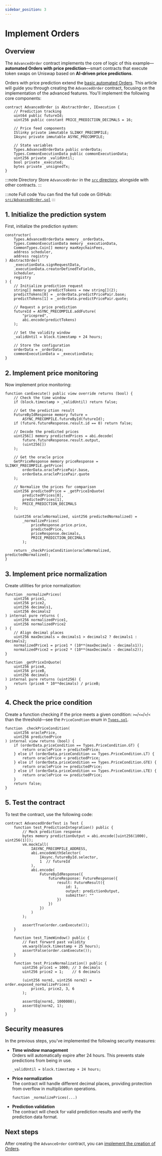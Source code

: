 ```yaml
---
sidebar_position: 3
---
```


# Implement Orders

## Overview

The `AdvancedOrder` contract implements the core of logic of this example—**automated Orders with price prediction**—smart contracts that execute token swaps on Uniswap based on **AI-driven price predictions**.

Orders with price prediction extend the [basic automated Orders](../implement-automated-orders/implement-orders). This article will guide you through creating the `AdvancedOrder` contract, focusing on the implementation of the advanced features. You'll implement the following core components:

```solidity
contract AdvancedOrder is AbstractOrder, IExecution {
    // Prediction tracking
    uint64 public futureId;
    uint256 public constant PRICE_PREDICTION_DECIMALS = 16;
    
    // Price feed components
    ISlinky private immutable SLINKY_PRECOMPILE;
    IAsync private immutable ASYNC_PRECOMPILE;
    
    // State variables
    Types.AdvancedOrderData public orderData;
    Types.CommonExecutionData public commonExecutionData;
    uint256 private _validUntil;
    bool private _executed;
    bytes private _unsignedTx;
}
```

:::note Directory
Store `AdvancedOrder` in the [`src` directory](https://github.com/warden-protocol/wardenprotocol/blob/main/solidity/orders/src), alongside with other contracts.
:::

:::note Full code
You can find the full code on GitHub: [`src/AdvancedOrder.sol`](https://github.com/warden-protocol/wardenprotocol/blob/main/solidity/orders/src/AdvancedOrder.sol)
:::

## 1. Initialize the prediction system

First, initialize the prediction system:

```solidity title="src/AdvancedOrder.sol"
constructor(
    Types.AdvancedOrderData memory _orderData,
    Types.CommonExecutionData memory _executionData,
    CommonTypes.Coin[] memory maxKeychainFees,
    address scheduler,
    address registry
) AbstractOrder(
    _executionData.signRequestData,
    _executionData.creatorDefinedTxFields,
    scheduler,
    registry
) {
    // Initialize prediction request
    string[] memory predictTokens = new string[](2);
    predictTokens[0] = _orderData.predictPricePair.base;
    predictTokens[1] = _orderData.predictPricePair.quote;
    
    // Request a price prediction
    futureId = ASYNC_PRECOMPILE.addFuture(
        "pricepred", 
        abi.encode(predictTokens)
    );
    
    // Set the validity window
    _validUntil = block.timestamp + 24 hours;
    
    // Store the configuration
    orderData = _orderData;
    commonExecutionData = _executionData;
}
```

## 2. Implement price monitoring

Now implement price monitoring:

```solidity title="src/AdvancedOrder.sol"
function canExecute() public view override returns (bool) {
    // Check the time window
    if (block.timestamp > _validUntil) return false;

    // Get the prediction result
    FutureByIdResponse memory future = 
        ASYNC_PRECOMPILE.futureById(futureId);
    if (future.futureResponse.result.id == 0) return false;

    // Decode the predicted prices
    uint256[] memory predictedPrices = abi.decode(
        future.futureResponse.result.output, 
        (uint256[])
    );
    
    // Get the oracle price
    GetPriceResponse memory priceResponse = SLINKY_PRECOMPILE.getPrice(
        orderData.oraclePricePair.base,
        orderData.oraclePricePair.quote
    );

    // Normalize the prices for comparison
    uint256 predictedPrice = _getPriceInQuote(
        predictedPrices[0],
        predictedPrices[1],
        PRICE_PREDICTION_DECIMALS
    );
    
    (uint256 oracleNormalized, uint256 predictedNormalized) = 
        _normalizePrices(
            priceResponse.price.price,
            predictedPrice,
            priceResponse.decimals,
            PRICE_PREDICTION_DECIMALS
        );

    return _checkPriceCondition(oracleNormalized, predictedNormalized);
}
```

## 3. Implement price normalization

Create utilities for price normalization:

```solidity title="src/AdvancedOrder.sol"
function _normalizePrices(
    uint256 price1,
    uint256 price2,
    uint256 decimals1,
    uint256 decimals2
) internal pure returns (
    uint256 normalizedPrice1,
    uint256 normalizedPrice2
) {
    // Align decimal places
    uint256 maxDecimals = decimals1 > decimals2 ? decimals1 : decimals2;
    normalizedPrice1 = price1 * (10**(maxDecimals - decimals1));
    normalizedPrice2 = price2 * (10**(maxDecimals - decimals2));
}

function _getPriceInQuote(
    uint256 priceA,
    uint256 priceB,
    uint256 decimals
) internal pure returns (uint256) {
    return (priceA * 10**decimals) / priceB;
}
```

## 4. Check the price condition

Create a function checking if the price meets a given condition: `>=`/`<=`/`>`/`<` than the threshold—see the `PriceCondtion` enum in [`Types.sol`](../build-the-infrastructure-for-orders/create-helpers-and-utils#1-define-data-structures).

```solidity title="src/AdvancedOrder.sol"
function _checkPriceCondition(
    uint256 oraclePrice,
    uint256 predictedPrice
) internal view returns (bool) {
    if (orderData.priceCondition == Types.PriceCondition.GT) {
        return oraclePrice > predictedPrice;
    } else if (orderData.priceCondition == Types.PriceCondition.LT) {
        return oraclePrice < predictedPrice;
    } else if (orderData.priceCondition == Types.PriceCondition.GTE) {
        return oraclePrice >= predictedPrice;
    } else if (orderData.priceCondition == Types.PriceCondition.LTE) {
        return oraclePrice <= predictedPrice;
    }
    return false;
}
```

## 5. Test the contract

To test the contract, use the following code:

```solidity
contract AdvancedOrderTest is Test {
    function test_PredictionIntegration() public {
        // Mock prediction response
        bytes memory predictionOutput = abi.encode([uint256(1000), uint256(1)]);
        vm.mockCall(
            IASYNC_PRECOMPILE_ADDRESS,
            abi.encodeWithSelector(
                IAsync.futureById.selector,
                1  // futureId
            ),
            abi.encode(
                FutureByIdResponse({
                    futureResponse: FutureResponse({
                        result: FutureResult({
                            id: 1,
                            output: predictionOutput,
                            submitter: ""
                        })
                    })
                })
            )
        );

        assertTrue(order.canExecute());
    }

    function test_TimeWindow() public {
        // Fast forward past validity
        vm.warp(block.timestamp + 25 hours);
        assertFalse(order.canExecute());
    }

    function test_PriceNormalization() public {
        uint256 price1 = 1000; // 3 decimals
        uint256 price2 = 1;    // 6 decimals
        
        (uint256 norm1, uint256 norm2) = order.exposed_normalizePrices(
            price1, price2, 3, 6
        );
        
        assertEq(norm1, 1000000);
        assertEq(norm2, 1);
    }
}
```

## Security measures

In the previous steps, you've implemented the following security measures:

- **Time window management**  
  Orders will automatically expire after 24 hours. This prevents stale predictions from being in use.
  ```
  _validUntil = block.timestamp + 24 hours;
  ```
- **Price normalization**  
  The contract will handle different decimal places, providing protection from overflow in multiplication operations.
  ```
  function _normalizePrices(...)
  ```
- **Prediction validation**  
  The contract will check for valid prediction results and verify the prediction data format.

## Next steps

After creating the `AdvanceOrder` contract, you can [implement the creation of Orders](implement-the-creation-of-orders).
